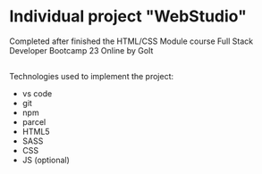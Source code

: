 # Individual project "WebStudio"

Completed after finished the HTML/CSS Module course Full Stack Developer Bootcamp
23 Online by GoIt

##

Technologies used to implement the project:

- vs code
- git
- npm
- parcel
- HTML5
- SASS
- CSS
- JS (optional)
